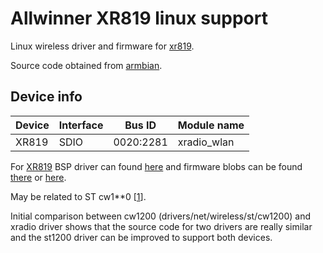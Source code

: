 # Allwinner XR819 linux support

Linux wireless driver and firmware for [xr819].

Source code obtained from [armbian].

## Device info

Device | Interface | Bus ID    | Module name
------ | --------- | --------- | -----------
XR819  | SDIO      | 0020:2281 | xradio_wlan

For [XR819][cert] BSP driver can found [here][origsrc] and
firmware blobs can be found [there][origfw1] or [here][origfw2].

May be related to ST cw1**0 [[1]].

Initial comparison between cw1200 (drivers/net/wireless/st/cw1200)
and xradio driver shows that the source code for two drivers are
really similar and the st1200 driver can be improved to support
both devices.

[xr819]: http://linux-sunxi.org/Wifi#Allwinner
[armbian]: https://github.com/igorpecovnik/lib
[cert]: http://certifications.prod.wi-fi.org/pdf/certificate/public/download?cid=WFA61880
[origsrc]: http://filez.zoobab.com/allwinner/h2/201609022/lichee/linux-3.4/drivers/net/wireless/xradio/
[origfw1]: http://filez.zoobab.com/allwinner/h2/201609022/android/hardware/broadcom/wlan/bcmdhd/firmware/xr819/
[origfw2]: https://github.com/igorpecovnik/lib/tree/master/bin/firmware-overlay/xr819
[1]: https://irclog.whitequark.org/linux-sunxi/2016-12-27
